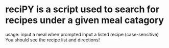 # reciPY is a script used to search for recipes under a given meal catagory

usage: input a meal when prompted
       input a listed recipe (case-sensitive)
       You should see the recipe list and directions!
